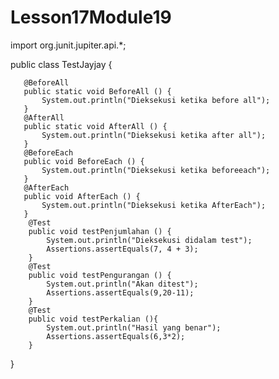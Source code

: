 # Lesson17Module19
import org.junit.jupiter.api.*;

public class TestJayjay {

       @BeforeAll
       public static void BeforeAll () {
           System.out.println("Dieksekusi ketika before all");
       }
       @AfterAll
       public static void AfterAll () {
           System.out.println("Dieksekusi ketika after all");
       }
       @BeforeEach
       public void BeforeEach () {
           System.out.println("Dieksekusi ketika beforeeach");
       }
       @AfterEach
       public void AfterEach () {
           System.out.println("Dieksekusi ketika AfterEach");
       }
        @Test
        public void testPenjumlahan () {
            System.out.println("Dieksekusi didalam test");
            Assertions.assertEquals(7, 4 + 3);
        }
        @Test
        public void testPengurangan () {
            System.out.println("Akan ditest");
            Assertions.assertEquals(9,20-11);
        }
        @Test
        public void testPerkalian (){
            System.out.println("Hasil yang benar");
            Assertions.assertEquals(6,3*2);
        }
}

